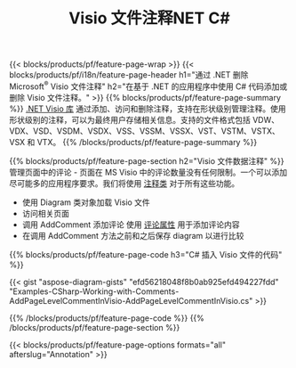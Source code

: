 ﻿---
title: Visio 文件注释NET C#
url: /zh/net/annotation/
description: 只需几行 C# 代码即可添加或删除 Visio 的数据注释。
---
{{< blocks/products/pf/feature-page-wrap >}}
{{< blocks/products/pf/i18n/feature-page-header h1="通过 .NET 删除 Microsoft<sup>&reg;</sup> Visio 文件注释" h2="在基于 .NET 的应用程序中使用 C# 代码添加或删除 Visio 文件注释。" >}}
{{% blocks/products/pf/feature-page-summary %}}
[.NET Visio 库](/diagram/net/) 通过添加、访问和删除注释，支持在形状级别管理注释。使用形状级别的注释，可以为最终用户存储相关信息。支持的文件格式包括 VDW、VDX、VSD、VSDM、VSDX、VSS、VSSM、VSSX、VST、VSTM、VSTX、VSX 和 VTX。
{{% /blocks/products/pf/feature-page-summary %}}

{{% blocks/products/pf/feature-page-section h2="Visio 文件数据注释" %}}
管理页面中的评论 - 页面在 MS Visio 中的评论数量没有任何限制。一个可以添加尽可能多的应用程序要求。我们将使用 [注释类](https://apireference.aspose.com/diagram/net/aspose.diagram/annotation) 对于所有这些功能。

+ 使用 Diagram 类对象加载 Visio 文件
+ 访问相关页面 
+ 调用 AddComment 添加评论
使用 [评论属性](https://apireference.aspose.com/diagram/net/aspose.diagram/annotation/properties/comment) 用于添加评论内容 
+ 在调用 AddComment 方法之前和之后保存 diagram 以进行比较

{{% blocks/products/pf/feature-page-code h3="C# 插入 Visio 文件的代码" %}}

{{< gist "aspose-diagram-gists" "efd56218048f8b0ab925efd494227fdd" "Examples-CSharp-Working-with-Comments-AddPageLevelCommentInVisio-AddPageLevelCommentInVisio.cs" >}}

{{% /blocks/products/pf/feature-page-code %}}
{{% /blocks/products/pf/feature-page-section %}}

{{< blocks/products/pf/feature-page-options formats="all" afterslug="Annotation" >}}